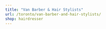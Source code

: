 ```yaml
---
title: "Van Barber & Hair Stylists"
url: /toronto/van-barber-and-hair-stylists/
shop: hairdresser
---
```

